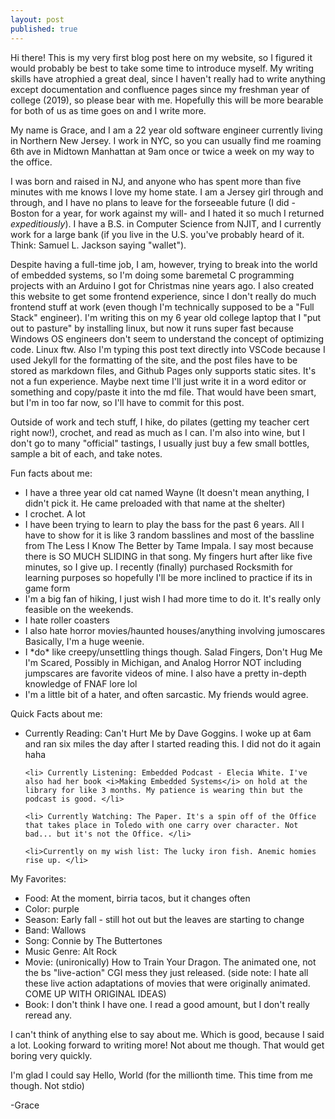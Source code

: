 ```yaml
---
layout: post
published: true
---
```

Hi there! This is my very first blog post here on my website, so I figured it would probably be best to take some time to introduce myself. My writing skills have atrophied a great deal, since I haven't really had to write anything except documentation and confluence pages since my freshman year of college (2019), so please bear with me. Hopefully this will be more bearable for both of us as time goes on and I write more.


My name is Grace, and I am a 22 year old software engineer currently living in Northern New Jersey. I work in NYC, so you can usually find me roaming 6th ave in Midtown Manhattan at 9am once or twice a week on my way to the office.

I was born and raised in NJ, and anyone who has spent more than five minutes with me knows I love my home state. I am a Jersey girl through and through, and I have no plans to leave for the forseeable future (I did - Boston for a year, for work against my will- and I hated it so much I returned <i>expeditiously</i>). I have a B.S. in Computer Science from NJIT, and I currently work for a large bank (if you live in the U.S. you've probably heard of it. Think: Samuel L. Jackson saying "wallet"). 

Despite having a full-time job, I am, however, trying to break into the world of embedded systems, so I'm doing some baremetal C programming projects with an Arduino I got for Christmas nine years ago. I also created this website to get some frontend experience, since I don't really do much frontend stuff at work (even though I'm technically supposed to be a "Full Stack" engineer). I'm writing this on my 6 year old college laptop that I "put out to pasture" by installing linux, but now it runs super fast because Windows OS engineers don't seem to understand the concept of optimizing code. Linux ftw. Also I'm typing this post text directly into VSCode because I used Jekyll for the formatting of the site, and the post files have to be stored as markdown files, and Github Pages only supports static sites. It's not a fun experience. Maybe next time I'll just write it in a word editor or something and copy/paste it into the md file. That would have been smart, but I'm in too far now, so I'll have to commit for this post. 

Outside of work and tech stuff, I hike, do pilates (getting my teacher cert right now!), crochet, and read as much  as I can. I'm also into wine, but I don't go to many "official" tastings, I usually just buy a few small bottles, sample a bit of each, and take notes. 

Fun facts about me:
<ul>
    <li> I have a three year old cat named Wayne (It doesn't mean anything, I didn't pick it. He came preloaded with that name at the shelter)</li>
    <li>I crochet. A lot</li>
    <li>I have been trying to learn to play the bass for the past 6 years. All I have to show for it is like 3 random basslines and most of the bassline from The Less I Know The Better by Tame Impala. I say most because there is SO MUCH SLIDING in that song. My fingers hurt after like five minutes, so I give up. I recently (finally) purchased Rocksmith for learning purposes so hopefully I'll be more inclined to practice if its in game form </li>
    <li>I'm a big fan of hiking, I just wish I had more time to do it. It's really only feasible on the weekends. </li>
    <li> I hate roller coasters </li>
    <li>I also hate horror movies/haunted houses/anything involving jumoscares Basically, I'm a huge weenie. </li>
    <li> I *do* like creepy/unsettling things though. Salad Fingers, Don't Hug Me I'm Scared, Possibly in Michigan, and Analog Horror NOT including jumpscares are favorite videos of mine. I also have a pretty in-depth knowledge of FNAF lore lol </li>
    <li> I'm a little bit of a hater, and often sarcastic. My friends would agree.
</ul>
Quick Facts about me: 
<ul>
    <li>Currently Reading: Can't Hurt Me by Dave Goggins. I woke up at 6am and ran six miles the day after I started reading this. I did not do it again haha </li>

    <li> Currently Listening: Embedded Podcast - Elecia White. I've also had her book <i>Making Embedded Systems</i> on hold at the library for like 3 months. My patience is wearing thin but the podcast is good. </li>

    <li> Currently Watching: The Paper. It's a spin off of the Office that takes place in Toledo with one carry over character. Not bad... but it's not the Office. </li>

    <li>Currently on my wish list: The lucky iron fish. Anemic homies rise up. </li>

</ul>

My Favorites: 
<ul>
    <li>Food: At the moment, birria tacos, but it changes often </li>
    <li>Color: purple</li>
    <li>Season: Early fall - still hot out but the leaves are starting to change </li>
    <li>Band: Wallows</li>
    <li>Song: Connie by The Buttertones </li>
    <li>Music Genre: Alt Rock</li>
    <li>Movie: (unironically) How to Train Your Dragon. The animated one, not the bs "live-action" CGI mess they just released. (side note: I hate all these live action adaptations of movies that were originally animated. COME UP WITH ORIGINAL IDEAS) </li>
    <li>Book: I don't think I have one. I read a good amount, but I don't really reread any. </li>
</ul>


I can't think of anything else to say about me. Which is good, because I said a lot. Looking forward to writing more! Not about me though. That would get boring very quickly. 

I'm glad I could say Hello, World (for the millionth time. This time from me though. Not stdio)


-Grace 

